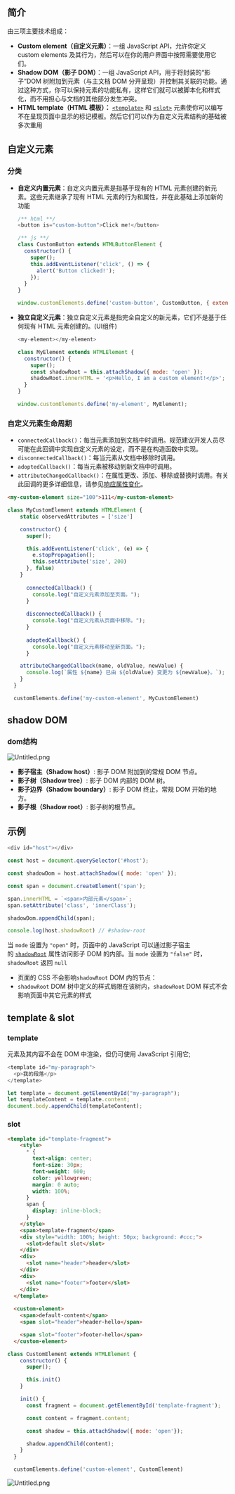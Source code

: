
## 简介


由三项主要技术组成：

- **Custom element（自定义元素）**：一组 JavaScript API，允许你定义 custom elements 及其行为，然后可以在你的用户界面中按照需要使用它们。
- **Shadow DOM（影子 DOM）**：一组 JavaScript API，用于将封装的“影子”DOM 树附加到元素（与主文档 DOM 分开呈现）并控制其关联的功能。通过这种方式，你可以保持元素的功能私有，这样它们就可以被脚本化和样式化，而不用担心与文档的其他部分发生冲突。
- **HTML template（HTML 模板）：** [`<template>`](https://developer.mozilla.org/zh-CN/docs/Web/HTML/Element/template) 和 [`<slot>`](https://developer.mozilla.org/zh-CN/docs/Web/HTML/Element/slot) 元素使你可以编写不在呈现页面中显示的标记模板。然后它们可以作为自定义元素结构的基础被多次重用

## 自定义元素


### 分类

- **自定义内置元素**：自定义内置元素是指基于现有的 HTML 元素创建的新元素。这些元素继承了现有 HTML 元素的行为和属性，并在此基础上添加新的功能

    ```javascript
    /** html **/
    <button is="custom-button">Click me!</button>
    
    /** js **/
    class CustomButton extends HTMLButtonElement {
      constructor() {
        super();
        this.addEventListener('click', () => {
          alert('Button clicked!');
        });
      }
    }
    
    window.customElements.define('custom-button', CustomButton, { extends: 'button' });
    ```

- **独立自定义元素**：独立自定义元素是指完全自定义的新元素，它们不是基于任何现有 HTML 元素创建的。(UI组件)

    ```javascript
    <my-element></my-element>
    
    class MyElement extends HTMLElement {
      constructor() {
        super();
        const shadowRoot = this.attachShadow({ mode: 'open' });
        shadowRoot.innerHTML = '<p>Hello, I am a custom element!</p>';
      }
    }
    
    window.customElements.define('my-element', MyElement);
    ```


### 自定义元素生命周期

- `connectedCallback()`：每当元素添加到文档中时调用。规范建议开发人员尽可能在此回调中实现自定义元素的设定，而不是在构造函数中实现。
- `disconnectedCallback()`：每当元素从文档中移除时调用。
- `adoptedCallback()`：每当元素被移动到新文档中时调用。
- `attributeChangedCallback()`：在属性更改、添加、移除或替换时调用。有关此回调的更多详细信息，请参见[响应属性变化](https://developer.mozilla.org/zh-CN/docs/Web/API/Web_components/Using_custom_elements#%E5%93%8D%E5%BA%94%E5%B1%9E%E6%80%A7%E5%8F%98%E5%8C%96)。

```html
<my-custom-element size="100">111</my-custom-element>
```


```javascript
class MyCustomElement extends HTMLElement {
    static observedAttributes = ['size']

    constructor() {
      super();

      this.addEventListener('click', (e) => {
        e.stopPropagation();
        this.setAttribute('size', 200)
      }, false)
    }
    
	  connectedCallback() {
	    console.log("自定义元素添加至页面。");
	  }
	
	  disconnectedCallback() {
	    console.log("自定义元素从页面中移除。");
	  }
	
	  adoptedCallback() {
	    console.log("自定义元素移动至新页面。");
	  }

    attributeChangedCallback(name, oldValue, newValue) {
      console.log(`属性 ${name} 已由 ${oldValue} 变更为 ${newValue}。`);
    }
  }

  customElements.define('my-custom-element', MyCustomElement)
```


## shadow DOM


### dom结构


![Untitled.png](/notion/images/c7397371ef06c001235f2f9bc3af3e28.png)

- **影子宿主（Shadow host）**: 影子 DOM 附加到的常规 DOM 节点。
- **影子树（Shadow tree）**: 影子 DOM 内部的 DOM 树。
- **影子边界（Shadow boundary）**: 影子 DOM 终止，常规 DOM 开始的地方。
- **影子根（Shadow root）**: 影子树的根节点。

## 示例


```javascript
<div id="host"></div>

const host = document.querySelector('#host');

const shadowDom = host.attachShadow({ mode: 'open' });

const span = document.createElement('span');

span.innerHTML = `<span>内部元素</span>`;
span.setAttribute('class', 'innerClass');

shadowDom.appendChild(span);

console.log(host.shadowRoot) // #shadow-root
```


当 `mode` 设置为 `"open"` 时，页面中的 JavaScript 可以通过影子宿主的 [`shadowRoot`](https://developer.mozilla.org/zh-CN/docs/Web/API/Element/shadowRoot) 属性访问影子 DOM 的内部。当 `mode` 设置为 `"false"` 时，`shadowRoot` 返回 `null`

- 页面的 CSS 不会影响`shadowRoot` DOM 内的节点：
- `shadowRoot` DOM 树中定义的样式局限在该树内，`shadowRoot` DOM 样式不会影响页面中其它元素的样式

## **template & slot**


### template


元素及其内容不会在 DOM 中渲染，但仍可使用 JavaScript 引用它;


```javascript
<template id="my-paragraph">
  <p>我的段落</p>
</template>

let template = document.getElementById("my-paragraph");
let templateContent = template.content;
document.body.appendChild(templateContent);
```


### slot


```html
<template id="template-fragment">
    <style>
      * {
        text-align: center;
        font-size: 30px;
        font-weight: 600;
        color: yellowgreen;
        margin: 0 auto;
        width: 100%;
      }
      span {
        display: inline-block;
      }
    </style>
    <span>template-fragment</span>
    <div style="width: 100%; height: 50px; background: #ccc;"> 
      <slot>default slot</slot>
    </div>
    <div>
      <slot name="header">header</slot>
    </div>
    <div>
      <slot name="footer">footer</slot>
    </div>
  </template>
  
  <custom-element>
    <span>default-content</span>
    <span slot="header">header-hello</span>

    <span slot="footer">footer-hello</span>
  </custom-element>
```


```javascript
class CustomElement extends HTMLElement {
    constructor() {
      super();

      this.init()
    }

    init() {
      const fragment = document.getElementById('template-fragment');

      const content = fragment.content;

      const shadow = this.attachShadow({ mode: 'open'});

      shadow.appendChild(content);
    }
  }

  customElements.define('custom-element', CustomElement)
```


![Untitled.png](/notion/images/3e8cf3af565be712d1f3b8cb03e5dc41.png)

